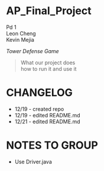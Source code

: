 AP_Final_Project
================
Pd 1  <br />
Leon Cheng  <br />
Kevin Mejia  <br />

*Tower Defense Game*
>What our project does  <br /> 
>how to run it and use it  <br />

CHANGELOG
===========
 - 12/19 - created repo
 - 12/19 - edited README.md
 - 12/21 - edited README.md

NOTES TO GROUP
===============
 - Use Driver.java
